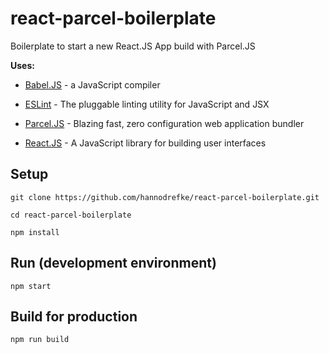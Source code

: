 # react-parcel-boilerplate
Boilerplate to start a new React.JS App build with Parcel.JS

**Uses:**

- [Babel.JS](https://babeljs.io/) - a JavaScript compiler

- [ESLint](https://eslint.org) - The pluggable linting utility for JavaScript and JSX

- [Parcel.JS](https://parceljs.org) - Blazing fast, zero configuration web application bundler

- [React.JS](https://reactjs.org) - A JavaScript library for building user interfaces

## Setup

```
git clone https://github.com/hannodrefke/react-parcel-boilerplate.git

cd react-parcel-boilerplate

npm install
```

## Run (development environment)

```
npm start
```

## Build for production

```
npm run build
```
